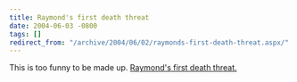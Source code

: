 ```yaml
---
title: Raymond's first death threat
date: 2004-06-03 -0800
tags: []
redirect_from: "/archive/2004/06/02/raymonds-first-death-threat.aspx/"
---
```


This is too funny to be made up. [Raymond's first death
threat.](http://weblogs.asp.net/oldnewthing/archive/2004/06/03/147583.aspx)

